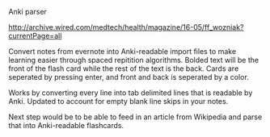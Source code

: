 Anki parser

http://archive.wired.com/medtech/health/magazine/16-05/ff_wozniak?currentPage=all

Convert notes from evernote into Anki-readable import files to make learning easier through spaced repitition algorithms. Bolded text will be the front of the flash card while the rest of the text is the back. Cards are seperated by pressing enter, and front and back is seperated by a color. 

Works by converting every line into tab delimited lines that is readable by Anki. 
Updated to account for empty blank line skips in your notes.

Next step would be to be able to feed in an article from Wikipedia and parse that into Anki-readable flashcards. 

